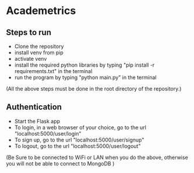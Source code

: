 # Academetrics
## Steps to run
- Clone the repository
- install venv from pip
- activate venv
- install the required python libraries by typing "pip install -r requirements.txt" in the terminal
- run the program by typing "python main.py" in the terminal

(All the above steps must be done in the root directory of the repository.)

## Authentication
- Start the Flask app
- To login, in a web browser of your choice, go to the url "localhost:5000/user/login"
- To sign up, go to the url "localhost:5000/user/signup"
- To logout, go to the url "localhost:5000/user/logout"

(Be Sure to be connected to WiFi or LAN when you do the above, otherwise you will not be able to connect to MongoDB )
